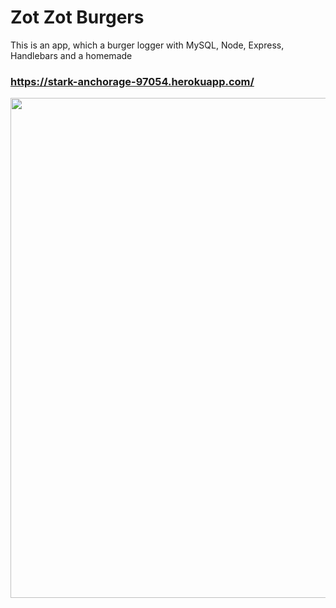  # Zot Zot Burgers
 
 This is an app, which a burger logger with MySQL, Node, Express, Handlebars and a homemade
 ### https://stark-anchorage-97054.herokuapp.com/
 
 <img src="https://soyabeans1000.github.io/images/Portfolio/burger.jpg" width="800">
 
 
 
